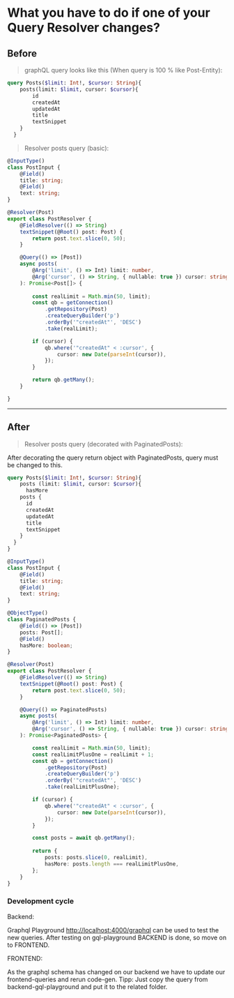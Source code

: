 # What you have to do if one of your Query Resolver changes?

## Before

> graphQL query looks like this (When query is 100 % like Post-Entity):

```graphql
query Posts($limit: Int!, $cursor: String){
    posts(limit: $limit, cursor: $cursor){
        id
        createdAt
        updatedAt
        title
        textSnippet
    }
  }
```

> Resolver posts query (basic):

```typescript
@InputType()
class PostInput {
    @Field()
    title: string;
    @Field()
    text: string;
}

@Resolver(Post)
export class PostResolver {
    @FieldResolver(() => String)
    textSnippet(@Root() post: Post) {
        return post.text.slice(0, 50);
    }

    @Query(() => [Post])
    async posts(
        @Arg('limit', () => Int) limit: number,
        @Arg('cursor', () => String, { nullable: true }) cursor: string | null,
    ): Promise<Post[]> {
        
        const realLimit = Math.min(50, limit);
        const qb = getConnection()
            .getRepository(Post)
            .createQueryBuilder('p')
            .orderBy('"createdAt"', 'DESC')
            .take(realLimit);

        if (cursor) {
            qb.where('"createdAt" < :cursor', {
                cursor: new Date(parseInt(cursor)),
            });
        }

        return qb.getMany(); 
    }

}
```

---

## After

> Resolver posts query (decorated with PaginatedPosts):

After decorating the query return object with PaginatedPosts, query must be changed to this.

```graphql
query Posts($limit: Int!, $cursor: String){
    posts (limit: $limit, cursor: $cursor){
      hasMore
    posts {
      id
      createdAt
      updatedAt
      title
      textSnippet
    }
  }
}
```

```typescript
@InputType()
class PostInput {
    @Field()
    title: string;
    @Field()
    text: string;
}

@ObjectType()
class PaginatedPosts {
    @Field(() => [Post])
    posts: Post[];
    @Field()
    hasMore: boolean;
}

@Resolver(Post)
export class PostResolver {
    @FieldResolver(() => String)
    textSnippet(@Root() post: Post) {
        return post.text.slice(0, 50);
    }

    @Query(() => PaginatedPosts)
    async posts(
        @Arg('limit', () => Int) limit: number,
        @Arg('cursor', () => String, { nullable: true }) cursor: string | null,
    ): Promise<PaginatedPosts> {

        const realLimit = Math.min(50, limit);
        const realLimitPlusOne = realLimit + 1;
        const qb = getConnection()
            .getRepository(Post)
            .createQueryBuilder('p')
            .orderBy('"createdAt"', 'DESC')
            .take(realLimitPlusOne);

        if (cursor) {
            qb.where('"createdAt" < :cursor', {
                cursor: new Date(parseInt(cursor)),
            });
        }

        const posts = await qb.getMany();
        
        return {
            posts: posts.slice(0, realLimit),
            hasMore: posts.length === realLimitPlusOne,
        };
    }
}
```

### Development cycle

Backend:

Graphql Playground <http://localhost:4000/graphql> can be used to test the new queries. After testing on gql-playground BACKEND is done, so move on to FRONTEND.

FRONTEND:

As the graphql schema has changed on our backend we have to update our frontend-queries and rerun code-gen. Tipp: Just copy the query from backend-gql-playground and put it to the related folder.
